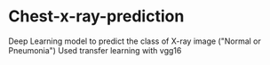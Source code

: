 # Chest-x-ray-prediction
Deep Learning model to predict the class of X-ray image ("Normal or Pneumonia")
Used transfer learning with vgg16
